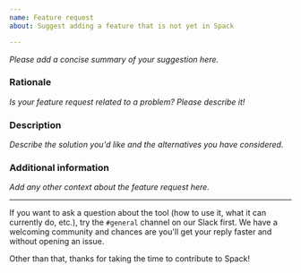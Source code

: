 ```yaml
---
name: Feature request 
about: Suggest adding a feature that is not yet in Spack  

---
```


*Please add a concise summary of your suggestion here.*

### Rationale

*Is your feature request related to a problem? Please describe it!*

### Description

*Describe the solution you'd like and the alternatives you have considered.*


### Additional information
*Add any other context about the feature request here.*


-----


If you want to ask a question about the tool (how to use it, what it can currently do, etc.), try the `#general` channel on our Slack first. We have a welcoming community and chances are you'll get your reply faster and without opening an issue.

Other than that, thanks for taking the time to contribute to Spack!
